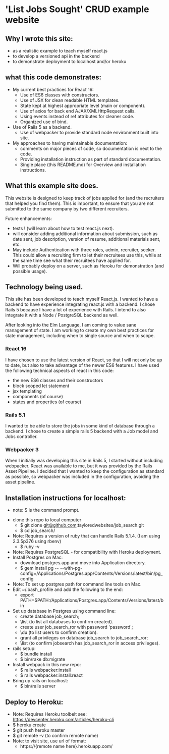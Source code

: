 # 'List Jobs Sought' CRUD example website

## Why I wrote this site:

* as a realistic example to teach myself react.js
* to develop a versioned api in the backend
* to demonstrate deployment to localhost and/or heroku

## what this code demonstrates:

* My current best practices for React 16:
    * Use of ES6 classes with constructors.
    * Use of JSX for clean readable HTML templates.
    * State kept at highest appropriate level (main or component).
    * Use of axios for back end AJAX/XMLHttpRequest calls.
    * Using events instead of ref attributes for cleaner code.
    * Organized use of bind.
* Use of Rails 5 as a backend.
    * Use of webpacker to provide standard node environment built into site.
* My approaches to having maintainable documentation:
    * comments on major pieces of code, so documentation is next to the code.
    * Providing installation instruction as part of standard documentation.
    * Single place (this README.md) for Overview and installation instructions.


## What this example site does.
This website is designed to keep track of jobs applied for (and the recruiters that helped you find them). This is important, to ensure that you are not submitted to the same company by two different recruiters.

Future enhancements:

* tests ! (will learn about how to test react.js next).
* will consider adding additional information about submission, such as date sent, job description, version of resume, additional materials sent, etc.
* May include Authentication with three roles, admin, recruiter, seeker. This could allow a recruiting firm to let their recruitees use this, while at the same time see what their recruitees have applied for.
* Will probably deploy on a server, such as Heroku for demonstration (and possible usage).

## Technology being used.

This site has been developed to teach myself React.js.  I wanted to have a backend to have experience integrating react.js with a backend.  I chose Rails 5 because I have a lot of experience with Rails.  I intend to also integrate it with a Node / PostgreSQL backend as well.

After looking into the Elm Language, I am coming to value sane management of state.  I am working to create my own best practices for state management, including when to single source and when to scope.

### React 16

I have chosen to use the latest version of React, so that I will not only be up to date, but also to take advantage of the newer ES6 features.  I have used the following technical aspects of react in this code: 

* the new ES6 classes and their constructors
* block scoped let statement
* jsx templating
* components (of course)
* states and properties (of course)


### Rails 5.1

I wanted to be able to store the jobs in some kind of database through a backend.  I chose to create a simple rails 5 backend with a Job model and Jobs controller.


### Webpacker 3

Wnen I initially was developing this site in Rails 5, I started without including webpacker.  React was available to me, but it was provided by the Rails Asset Pipeline.  I decided that I wanted to keep the configuration as standard as possible, so webpacker was included in the configuration, avoiding the asset pipeline.


## Installation instructions for localhost:
- note: $ is the command prompt.

* clone this repo to local computer
    * $ git clone git@github.com:tayloredwebsites/job_search.git
    * $ cd job_search/
* Note: Requires a version of ruby that can handle Rails 5.1.4. (I am using 2.3.5p376 using rbenv)
    * $ ruby -v
* Note: Requires PostgreSQL - for compatibility with Heroku deployment.
* Install Postgres on Mac:
    * download postgres.app and move into Application directory.
    * $ gem install pg -- --with-pg-config=/Applications/Postgres.app/Contents/Versions/latest/bin/pg_config
* Note: To set up postgres path for command line tools on Mac.
* Edit ~/.bash_profile and add the following to the end:
    * export PATH=$PATH:/Applications/Postgres.app/Contents/Versions/latest/bin
* Set up database in Postgres using command line:
    * create database job_search;
    * \list (to list all databases to confirm created).
    * create user job_search_ror with password 'password';
    * \du (to list users to confirm creation).
    * grant all privileges on database job_search to job_search_ror;
    * \list (to confirm jobsearch has job_search_ror in access privileges).
* rails setup:
    * $ bundle install
    * $ bin/rake db:migrate
* Install webpack in this new repo:
    * $ rails webpacker:install
    * $ rails webpacker:install:react
* Bring up rails on localhost:
    * $ bin/rails server

## Deploy to Heroku:

* Note: Requires Heroku toolbelt see: https://devcenter.heroku.com/articles/heroku-cli
* $ heroku create
* $ git push heroku master
* $ git remote -v (to confirm remote name)
* Note: to visit site, use url of format:
    * https://{remote name here}.herokuapp.com/
